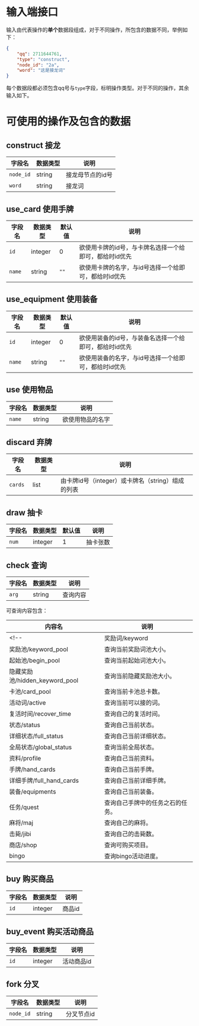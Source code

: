 # 输入端接口

输入由代表操作的**单个**数据段组成，对于不同操作，所包含的数据不同，举例如下：

```json
{
    "qq": 2711644761,
    "type": "construct",
    "node_id": "2a",
    "word": "这是接龙词"
}
```

每个数据段都必须包含qq号与`type`字段，标明操作类型。对于不同的操作，其余输入如下。

# 可使用的操作及包含的数据

## construct 接龙

| 字段名 | 数据类型 | 说明 |
| ----- | ------- | ---- |
| `node_id` | string | 接龙母节点的id号 |
| `word` | string | 接龙词 |

## use_card 使用手牌

| 字段名 | 数据类型 | 默认值 | 说明 |
| ----- | ------- | ---- | ---- |
| `id` | integer | 0 | 欲使用卡牌的id号，与卡牌名选择一个给即可，都给时id优先 |
| `name` | string | `""` | 欲使用卡牌的名字，与id号选择一个给即可，都给时id优先 |

## use_equipment 使用装备

| 字段名 | 数据类型 | 默认值 | 说明 |
| ----- | ------- | ---- | ---- |
| `id` | integer | 0 | 欲使用装备的id号，与装备名选择一个给即可，都给时id优先 |
| `name` | string | `""` | 欲使用装备的名字，与id号选择一个给即可，都给时id优先 |

## use 使用物品

| 字段名 | 数据类型 | 说明 |
| ----- | ------- | ---- |
| `name` | string | 欲使用物品的名字 |

## discard 弃牌

| 字段名 | 数据类型 | 说明 |
| ----- | ------- | ---- |
| `cards` | list | 由卡牌id号（integer）或卡牌名（string）组成的列表 |

## draw 抽卡

| 字段名 | 数据类型 | 默认值 | 说明 |
| ----- | ------- | ---- | ---- |
| `num` | integer | 1 | 抽卡张数 |

## check 查询

| 字段名 | 数据类型 | 说明 |
| ----- | ------- | ---- |
| `arg` | string | 查询内容 |

可查询内容包含：

| 内容名 | 说明 |
| ----- | --- |
<!-- | 奖励词/keyword | 查询当前奖励词。 |
| 奖励池/keyword_pool | 查询当前奖励词池大小。 |
| 起始池/begin_pool | 查询当前起始词池大小。 |
| 隐藏奖励池/hidden_keyword_pool | 查询当前隐藏奖励池大小。 |
| 卡池/card_pool | 查询当前卡池总卡数。 |
| 活动词/active | 查询当前可以接的词。 |
| 复活时间/recover_time | 查询自己的复活时间。 |
| 状态/status | 查询自己当前状态。 |
| 详细状态/full_status | 查询自己当前详细状态。 |
| 全局状态/global_status | 查询当前全局状态。 |
| 资料/profile | 查询自己当前资料。 |
| 手牌/hand_cards | 查询自己当前手牌。 |
| 详细手牌/full_hand_cards | 查询自己当前详细手牌。 |
| 装备/equipments | 查询自己当前装备。 |
| 任务/quest | 查询自己手牌中的任务之石的任务。 |
| 麻将/maj | 查询自己的麻将。 |
| 击毙/jibi | 查询自己的击毙数。 |
| 商店/shop | 查询可购买项目。 |
| bingo | 查询bingo活动进度。 | -->

## buy 购买商品

| 字段名 | 数据类型 | 说明 |
| ----- | ------- | ---- |
| `id` | integer | 商品id |

## buy_event 购买活动商品

| 字段名 | 数据类型 | 说明 |
| ----- | ------- | ---- |
| `id` | integer | 活动商品id |

## fork 分叉

| 字段名 | 数据类型 | 说明 |
| ----- | ------- | ---- |
| `node_id` | string | 分叉节点id |
